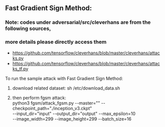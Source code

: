 
## Fast Gradient Sign Method:

### Note: codes under adversarial/src/cleverhans are from the following sources,
###       more details please directly access them

- https://github.com/tensorflow/cleverhans/blob/master/cleverhans/attacks.py
- https://github.com/tensorflow/cleverhans/blob/master/cleverhans/attacks_tf.py

To run the sample attack with Fast Gradient Sign Method:

1) download related dataset:
       sh /etc/download_data.sh

2) then perform fgsm attack: <br>
       python3 fgsm/attack_fgsm.py  --master="" --checkpoint_path="./inception_v3.ckpt"  \
                                    --input_dir="input" --output_dir="output" --max_epsilon=10 \
                                    --image_width=299 --image_height=299 --batch_size=16
